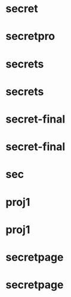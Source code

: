 # secret
# secretpro
# secrets
# secrets
# secret-final
# secret-final
# sec
# proj1
# proj1
# secretpage
# secretpage
